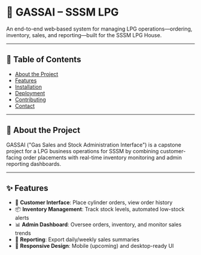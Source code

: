 # 🚀 GASSAI – SSSM LPG

An end-to-end web‑based system for managing LPG operations—ordering, inventory, sales, and reporting—built for the SSSM LPG House.

---

## 📌 Table of Contents

- [About the Project](#about-the-project)  
- [Features](#features)   
- [Installation](#installation)    
- [Deployment](#deployment)  
- [Contributing](#contributing)  
- [Contact](#contact)

---

## 📖 About the Project

GASSAI ("Gas Sales and Stock Administration Interface") is a capstone project for a LPG business operations for SSSM by combining customer-facing order placements with real-time inventory monitoring and admin reporting dashboards.

---

## ✨ Features

- 💬 **Customer Interface**: Place cylinder orders, view order history  
- 📦 **Inventory Management**: Track stock levels, automated low-stock alerts  
- 📊 **Admin Dashboard**: Oversee orders, inventory, and monitor sales trends  
- 📅 **Reporting**: Export daily/weekly sales summaries  
- 📱 **Responsive Design**: Mobile (upcoming) and desktop-ready UI

